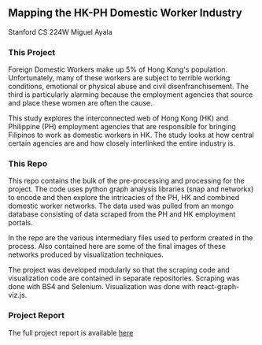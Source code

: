 ## Mapping the HK-PH Domestic Worker Industry
Stanford CS 224W
Miguel Ayala

### This Project
Foreign Domestic Workers make up 5% of Hong Kong's population. Unfortunately, many of these workers are subject to terrible working conditions, emotional or physical abuse and civil disenfranchisement. The third is particularly alarming because the employment agencies that source and place these women are often the cause. 

This study explores the interconnected web of Hong Kong (HK) and Philippine (PH) employment agencies that are responsible for bringing Filipinos to work as domestic workers in HK. The study looks at how central certain agencies are and how closely interlinked the entire industry is.

### This Repo
This repo contains the bulk of the pre-processing and processing for the project. The code uses python graph analysis libraries (snap and networkx) to encode and then explore the intricacies of the PH, HK and combined domestic worker
networks. The data used was pulled from an mongo database consisting of data scraped from the PH and HK employment portals.

In the repo are the various intermediary files used to perform created in the process. Also contained here are 
some of the final images of these networks produced by visualization techniques.

The project was developed modularly so that the scraping code and visualization code are contained in
separate repositories. Scraping was done with BS4 and Selenium. Visualization was done with react-graph-viz.js.

### Project Report
The full project report is available [here](http://web.stanford.edu/class/cs224w/reports/CS224W-2018-6.pdf)

